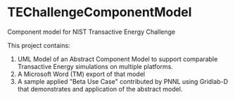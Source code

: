 # TEChallengeComponentModel
Component model for NIST Transactive Energy Challenge

This project contains:

1. UML Model of an Abstract Component Model to support comparable Transactive Energy simulations on multiple platforms.
2. A Microsoft Word (TM) export of that model
3. A sample applied "Beta Use Case" contributed by PNNL using Gridlab-D that demonstrates and application of the abstract model.



